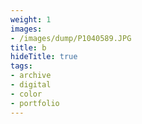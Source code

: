 ```yaml
---
weight: 1
images:
- /images/dump/P1040589.JPG
title: b
hideTitle: true
tags:
- archive
- digital
- color
- portfolio
---
```


